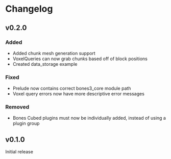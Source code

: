 # Changelog

## v0.2.0
### Added
- Added chunk mesh generation support
- VoxelQueries can now grab chunks based off of block positions
- Created data_storage example

### Fixed
- Prelude now contains correct bones3_core module path
- Voxel query errors now have more descriptive error messages

### Removed
- Bones Cubed plugins must now be individually added, instead of using a plugin group

## v0.1.0
Initial release
